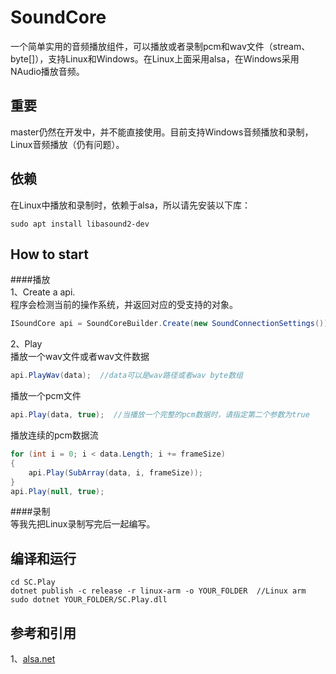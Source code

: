# SoundCore
一个简单实用的音频播放组件，可以播放或者录制pcm和wav文件（stream、byte[]），支持Linux和Windows。在Linux上面采用alsa，在Windows采用NAudio播放音频。

## 重要
master仍然在开发中，并不能直接使用。目前支持Windows音频播放和录制，Linux音频播放（仍有问题）。

## 依赖
在Linux中播放和录制时，依赖于alsa，所以请先安装以下库：
````shell
sudo apt install libasound2-dev
````

## How to start
####播放  
1、Create a api.  
程序会检测当前的操作系统，并返回对应的受支持的对象。  
```csharp
ISoundCore api = SoundCoreBuilder.Create(new SoundConnectionSettings());
```

2、Play  
播放一个wav文件或者wav文件数据  
```csharp
api.PlayWav(data);  //data可以是wav路径或者wav byte数组
```
播放一个pcm文件  
```csharp
api.Play(data, true);  //当播放一个完整的pcm数据时，请指定第二个参数为true
```
播放连续的pcm数据流  
```csharp
for (int i = 0; i < data.Length; i += frameSize)
{
    api.Play(SubArray(data, i, frameSize));
}
api.Play(null, true);
```

####录制  
等我先把Linux录制写完后一起编写。  

## 编译和运行  
```shell
cd SC.Play
dotnet publish -c release -r linux-arm -o YOUR_FOLDER  //Linux arm
sudo dotnet YOUR_FOLDER/SC.Play.dll
```

## 参考和引用  
1、[alsa.net](https://github.com/ZhangGaoxing/alsa.net "alsa.net")
